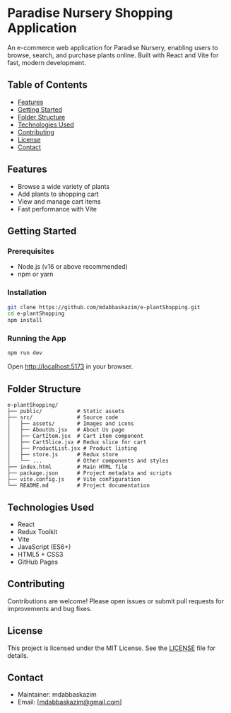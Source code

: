 # Paradise Nursery Shopping Application

An e-commerce web application for Paradise Nursery, enabling users to browse, search, and purchase plants online. Built with React and Vite for fast, modern development.

## Table of Contents
- [Features](#features)
- [Getting Started](#getting-started)
- [Folder Structure](#folder-structure)
- [Technologies Used](#technologies-used)
- [Contributing](#contributing)
- [License](#license)
- [Contact](#contact)

## Features
- Browse a wide variety of plants
- Add plants to shopping cart
- View and manage cart items
- Fast performance with Vite

## Getting Started

### Prerequisites
- Node.js (v16 or above recommended)
- npm or yarn

### Installation
```bash
git clone https://github.com/mdabbaskazim/e-plantShopping.git
cd e-plantShopping
npm install
```

### Running the App
```bash
npm run dev
```
Open [http://localhost:5173](http://localhost:5173) in your browser.

## Folder Structure
```
e-plantShopping/
├── public/           # Static assets
├── src/              # Source code
│   ├── assets/       # Images and icons
│   ├── AboutUs.jsx   # About Us page
│   ├── CartItem.jsx  # Cart item component
│   ├── CartSlice.jsx # Redux slice for cart
│   ├── ProductList.jsx # Product listing
│   ├── store.js      # Redux store
│   └── ...           # Other components and styles
├── index.html        # Main HTML file
├── package.json      # Project metadata and scripts
├── vite.config.js    # Vite configuration
└── README.md         # Project documentation
```

## Technologies Used
- React
- Redux Toolkit
- Vite
- JavaScript (ES6+)
- HTML5 + CSS3
- GitHub Pages

## Contributing
Contributions are welcome! Please open issues or submit pull requests for improvements and bug fixes.

## License
This project is licensed under the MIT License. See the [LICENSE](LICENSE) file for details.

## Contact
- Maintainer: mdabbaskazim
- Email: [mdabbaskazim@gmail.com]